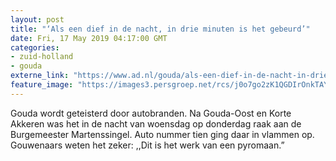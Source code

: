 ```yaml
---
layout: post
title: "‘Als een dief in de nacht, in drie minuten is het gebeurd’"
date: Fri, 17 May 2019 04:17:00 GMT
categories: 
- zuid-holland 
- gouda 
externe_link: "https://www.ad.nl/gouda/als-een-dief-in-de-nacht-in-drie-minuten-is-het-gebeurd~a231d9cb/"
feature_image: "https://images3.persgroep.net/rcs/j0o7go2zK1QGDIrOnkTAY2qAajs/diocontent/148227834/_fitwidth/400/?appId=21791a8992982cd8da851550a453bd7f&quality=0.7"
---
```


Gouda wordt geteisterd door autobranden. Na Gouda-Oost en Korte Akkeren was het in de nacht van woensdag op donderdag raak aan de Burgemeester Martenssingel. Auto nummer tien ging daar in vlammen op. Gouwenaars weten het zeker: ,,Dit is het werk van een pyromaan.”
